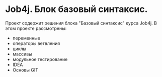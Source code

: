 # Job4j. Блок базовый синтаксис.
Проект содержит решения блока "Базовый синтаксис" курса Job4j. В этом проекте рассмотрены:

- переменные
- операторы ветвления
- циклы
- массивы
- модульное тестирование
- IDEA
- Основы GIT